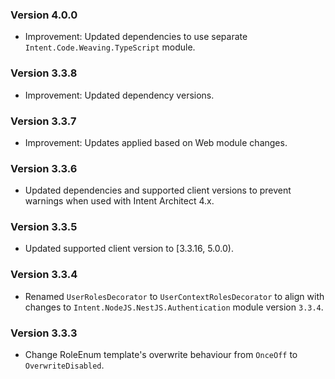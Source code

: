### Version 4.0.0

- Improvement: Updated dependencies to use separate `Intent.Code.Weaving.TypeScript` module.

### Version 3.3.8

- Improvement: Updated dependency versions.

### Version 3.3.7

- Improvement: Updates applied based on Web module changes.

### Version 3.3.6

- Updated dependencies and supported client versions to prevent warnings when used with Intent Architect 4.x.

### Version 3.3.5

- Updated supported client version to [3.3.16, 5.0.0).

### Version 3.3.4

- Renamed `UserRolesDecorator` to `UserContextRolesDecorator` to align with changes to `Intent.NodeJS.NestJS.Authentication` module version `3.3.4`.

### Version 3.3.3

- Change RoleEnum template's overwrite behaviour from `OnceOff` to `OverwriteDisabled`.
